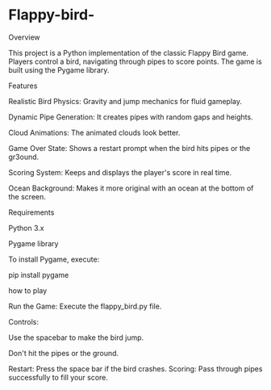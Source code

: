 # Flappy-bird-
Overview

This project is a Python implementation of the classic Flappy Bird game. Players control a bird, navigating through pipes to score points. The game is built using the Pygame library.

Features

Realistic Bird Physics: Gravity and jump mechanics for fluid gameplay.

Dynamic Pipe Generation: It creates pipes with random gaps and heights.

Cloud Animations: The animated clouds look better.

Game Over State: Shows a restart prompt when the bird hits pipes or the gr3ound.

Scoring System: Keeps and displays the player's score in real time.

Ocean Background: Makes it more original with an ocean at the bottom of the screen.

Requirements

Python 3.x

Pygame library

To install Pygame, execute:

pip install pygame

how to play

Run the Game: Execute the flappy_bird.py file.

Controls:

Use the spacebar to make the bird jump.

Don't hit the pipes or the ground.

Restart: Press the space bar if the bird crashes. Scoring: Pass through pipes successfully to fill your score.
